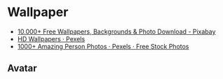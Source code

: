 # Wallpaper

- [10,000+ Free Wallpapers, Backgrounds &amp; Photo Download - Pixabay](https://pixabay.com/images/search/wallpaper/)
- [HD Wallpapers · Pexels](https://www.pexels.com/search/HD%20wallpaper/)
- [1000+ Amazing Person Photos · Pexels · Free Stock Photos](https://www.pexels.com/search/person/)

## Avatar
